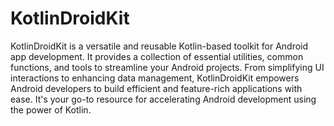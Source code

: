 # KotlinDroidKit
 KotlinDroidKit is a versatile and reusable Kotlin-based toolkit for Android app development. It provides a collection of essential utilities, common functions, and tools to streamline your Android projects. From simplifying UI interactions to enhancing data management, KotlinDroidKit empowers Android developers to build efficient and feature-rich applications with ease. It's your go-to resource for accelerating Android development using the power of Kotlin.
